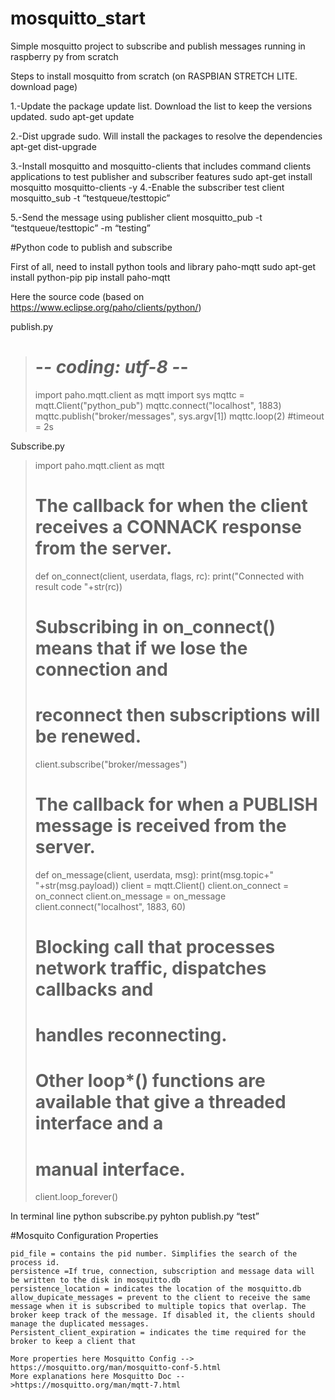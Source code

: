 # mosquitto_start
Simple mosquitto project to subscribe and publish messages running in raspberry py from scratch

Steps to install mosquitto from scratch (on RASPBIAN STRETCH LITE. download page)

1.-Update the package update list. Download the list to keep the versions updated.
	sudo apt-get update

2.-Dist upgrade sudo. Will install the packages to resolve the dependencies
	apt-get dist-upgrade

3.-Install mosquitto and mosquitto-clients that includes command clients applications to test publisher and subscriber features
	sudo apt-get install mosquitto mosquitto-clients -y
4.-Enable the subscriber test client
	mosquitto_sub -t “testqueue/testtopic”

5.-Send the message using publisher client
	mosquitto_pub -t “testqueue/testtopic” -m “testing”

#Python code to publish and subscribe

First of all, need to install python tools and library paho-mqtt
	sudo apt-get install python-pip
	pip install paho-mqtt


Here the source code (based on https://www.eclipse.org/paho/clients/python/)

publish.py
># -*- coding: utf-8 -*-
>import paho.mqtt.client as mqtt
>import sys
>mqttc = mqtt.Client("python_pub")
>mqttc.connect("localhost", 1883)
>mqttc.publish("broker/messages", sys.argv[1])
>mqttc.loop(2) #timeout = 2s

Subscribe.py
>import paho.mqtt.client as mqtt
># The callback for when the client receives a CONNACK response from the server.
>def on_connect(client, userdata, flags, rc):
>    print("Connected with result code "+str(rc))
>    # Subscribing in on_connect() means that if we lose the connection and
>    # reconnect then subscriptions will be renewed.
>    client.subscribe("broker/messages")
># The callback for when a PUBLISH message is received from the server.
>def on_message(client, userdata, msg):
>    print(msg.topic+" "+str(msg.payload))
>client = mqtt.Client()
>client.on_connect = on_connect
>client.on_message = on_message
>client.connect("localhost", 1883, 60)
># Blocking call that processes network traffic, dispatches callbacks and
># handles reconnecting.
># Other loop*() functions are available that give a threaded interface and a
># manual interface.
>client.loop_forever()

In terminal line
	python subscribe.py
	pyhton publish.py “test”

#Mosquito Configuration Properties 
	
	pid_file = contains the pid number. Simplifies the search of the process id.
	persistence =If true, connection, subscription and message data will be written to the disk in mosquitto.db
	persistence_location = indicates the location of the mosquitto.db 
	allow_dupicate_messages = prevent to the client to receive the same message when it is subscribed to multiple topics that overlap. The broker keep track of the message. If disabled it, the clients should manage the duplicated messages.
	Persistent_client_expiration = indicates the time required for the broker to keep a client that 
	
	More properties here Mosquitto Config --> https://mosquitto.org/man/mosquitto-conf-5.html
	More explanations here Mosquitto Doc -->https://mosquitto.org/man/mqtt-7.html

